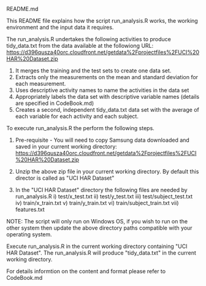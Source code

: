 README.md

This README file explains how the script run_analysis.R works, the working environment and the input data it requires.

The run_analysis.R undertakes the following activities to produce tidy_data.txt from the data available at the followiong URL: https://d396qusza40orc.cloudfront.net/getdata%2Fprojectfiles%2FUCI%20HAR%20Dataset.zip  

1. It merges the training and the test sets to create one data set.
2. Extracts only the measurements on the mean and standard deviation for each measurement.
3. Uses descriptive activity names to name the activities in the data set
4. Appropriately labels the data set with descriptive variable names (details are specified in CodeBook.md)
5. Creates a second, independent tidy_data.txt data set with the average of each variable for each activity and each subject.

To execute run_analysis.R the perform the following steps.

1. Pre-requisite - You will need to copy Samsung data downloaded and saved in your current working directory:
  https://d396qusza40orc.cloudfront.net/getdata%2Fprojectfiles%2FUCI%20HAR%20Dataset.zip
  
2. Unzip the above zip file in your current working directory. By default this director is called as "UCI HAR Dataset" 
3. In the "UCI HAR Dataset" directory the following files are needed by run_analysis.R
      i)   test/x_test.txt
      ii)  test/y_test.txt
      iii) test/subject_test.txt
      iv)  train/x_train.txt
      v)   train/y_train.txt
      vi)  train/subject_train.txt
      vii) features.txt
      
NOTE: The script will only run on Windows OS, if you wish to run on the other system then update the above directory paths compatible with your operating system.

Execute run_analysis.R in the current working directory containing "UCI HAR Dataset". The run_analysis.R will produce "tidy_data.txt" in the current working directory.  

For details informtion on the content and format please refer to CodeBook.md 
